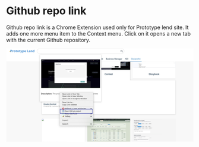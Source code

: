 
# Github repo link
Github repo link is a Chrome Extension used only for Prototype lend site. It adds one more menu item to the Context menu. Click on it opens a new tab with the current Github repository.

![](assets/cover.jpg)